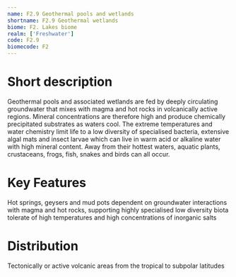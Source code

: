 ```yaml
---
name: F2.9 Geothermal pools and wetlands
shortname: F2.9 Geothermal wetlands
biome: F2. Lakes biome
realm: ['Freshwater']
code: F2.9
biomecode: F2
---
```

# Short description

Geothermal pools and associated wetlands are fed by deeply circulating  groundwater that mixes with magma and hot rocks in volcanically active regions. Mineral concentrations are therefore high and produce chemically precipitated substrates as waters cool. The extreme temperatures and water chemistry limit life to a low diversity of specialised bacteria, extensive algal mats and insect larvae which can live in warm acid or alkaline water with high mineral content. Away from their hottest waters, aquatic plants, crustaceans, frogs, fish, snakes and birds can all occur.

# Key Features

Hot springs, geysers and mud pots dependent on groundwater interactions with magma and hot rocks, supporting highly specialised low diversity biota tolerate of high temperatures and high concentrations of inorganic salts

# Distribution

Tectonically or active volcanic areas from the tropical to subpolar latitudes
